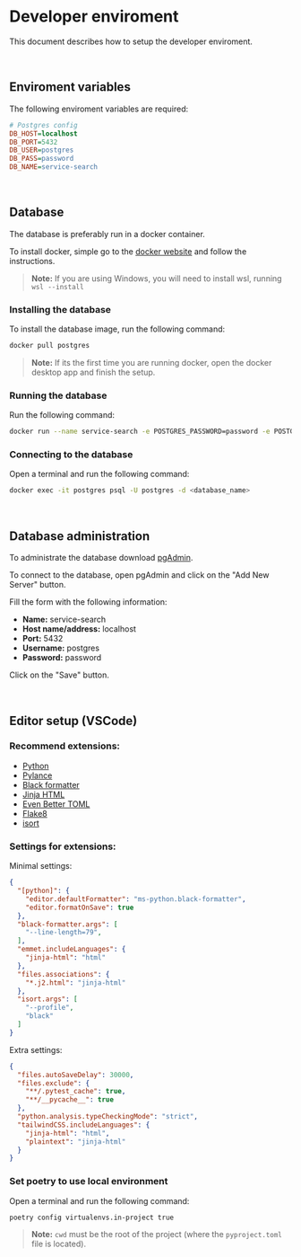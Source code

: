 # Developer enviroment

This document describes how to setup the developer enviroment.


<br/>

## Enviroment variables

The following enviroment variables are required:

```ini
# Postgres config
DB_HOST=localhost
DB_PORT=5432
DB_USER=postgres
DB_PASS=password
DB_NAME=service-search
```


<br/>

## Database

The database is preferably run in a docker container.

To install docker, simple go to the [docker website](https://www.docker.com/) and follow the instructions.

> **Note:** If you are using Windows, you will need to install wsl, running `wsl --install`

### Installing the database

To install the database image, run the following command:

```bash
docker pull postgres
```

> **Note:** If its the first time you are running docker, open the docker desktop app and finish the setup.

### Running the database

Run the following command:

```bash
docker run --name service-search -e POSTGRES_PASSWORD=password -e POSTGRES_DB=service-search -p 5432:5432 -d postgres
```

<!-- ### Creating the database

Open a terminal and run the following command:

```bash
docker exec -it postgres psql -U postgres -c "CREATE DATABASE <database_name>"
``` -->

### Connecting to the database

Open a terminal and run the following command:

```bash
docker exec -it postgres psql -U postgres -d <database_name>
```


<br/>

## Database administration

To administrate the database download [pgAdmin](https://www.pgadmin.org/download/).

To connect to the database, open pgAdmin and click on the "Add New Server" button.

Fill the form with the following information:

- **Name:** service-search
- **Host name/address:** localhost
- **Port:** 5432
- **Username:** postgres
- **Password:** password

Click on the "Save" button.


<br/>

## Editor setup (VSCode)

### Recommend extensions:

- [Python](https://marketplace.visualstudio.com/items?itemName=ms-python.python)
- [Pylance](https://marketplace.visualstudio.com/items?itemName=ms-python.vscode-pylance)
- [Black formatter](https://marketplace.visualstudio.com/items?itemName=ms-python.black-formatter)
- [Jinja HTML](https://marketplace.visualstudio.com/items?itemName=samuelcolvin.jinjahtml)
- [Even Better TOML](https://marketplace.visualstudio.com/items?itemName=tamasfe.even-better-toml)
- [Flake8](https://marketplace.visualstudio.com/items?itemName=ms-python.flake8)
- [isort](https://marketplace.visualstudio.com/items?itemName=ms-python.isort)

### Settings for extensions:

Minimal settings:
```json
{
  "[python]": {
    "editor.defaultFormatter": "ms-python.black-formatter",
    "editor.formatOnSave": true
  },
  "black-formatter.args": [
    "--line-length=79",
  ],
  "emmet.includeLanguages": {
    "jinja-html": "html"
  },
  "files.associations": {
    "*.j2.html": "jinja-html"
  },
  "isort.args": [
    "--profile",
    "black"
  ]
}
```

Extra settings:

```json
{
  "files.autoSaveDelay": 30000,
  "files.exclude": {
    "**/.pytest_cache": true,
    "**/__pycache__": true
  },
  "python.analysis.typeCheckingMode": "strict",
  "tailwindCSS.includeLanguages": {
    "jinja-html": "html",
    "plaintext": "jinja-html"
  }
}
```

### Set poetry to use local environment

Open a terminal and run the following command:

```bash
poetry config virtualenvs.in-project true
```

> **Note:** `cwd` must be the root of the project (where the `pyproject.toml` file is located).

